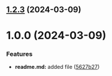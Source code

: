 ## [1.2.3](https://github.com/ArinaAlexZhukova/git-extended/compare/v1.0.0...v1.2.3) (2024-03-09)



# 1.0.0 (2024-03-09)


### Features

* **readme.md:** added file ([5627b27](https://github.com/ArinaAlexZhukova/git-extended/commit/5627b27e9c5cfdafefec2d9022de416b7a2c25e2))



